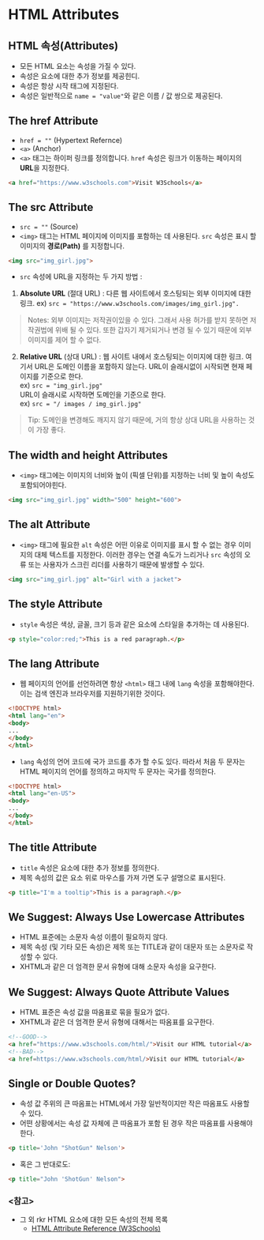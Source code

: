 # HTML Attributes
## HTML 속성(Attributes)
- 모든 HTML 요소는 속성을 가질 수 있다.
- 속성은 요소에 대한 추가 정보를 제공힌디.
- 속성은 항상 시작 태그에 지정된다.
- 속성은 일반적으로 `name = "value"`와 같은 이름 / 값 쌍으로 제공된다.

## The href Attribute
- `href = ""` (Hypertext Refernce)
- `<a>` (Anchor)
- `<a>` 태그는 하이퍼 링크를 정의합니다. `href` 속성은 링크가 이동하는 페이지의 **URL**을 지정한다.
```html
<a href="https://www.w3schools.com">Visit W3Schools</a>
```

## The src Attribute
- `src = ""` (Source)
- `<img>` 태그는 HTML 페이지에 이미지를 포함하는 데 사용된다. `src` 속성은 표시 할 이미지의 **경로(Path)** 를 지정합니다.
```html
<img src="img_girl.jpg">
```
- `src` 속성에 URL을 지정하는 두 가지 방법 : 
1. **Absolute URL** (절대 URL) : 다른 웹 사이트에서 호스팅되는 외부 이미지에 대한 링크. ex) `src = "https://www.w3schools.com/images/img_girl.jpg".`
> Notes: 외부 이미지는 저작권이있을 수 있다. 그래서 사용 허가를 받지 못하면 저작권법에 위배 될 수 있다. 또한 갑자기 제거되거나 변경 될 수 있기 때문에 외부 이미지를 제어 할 수 없다.

2. **Relative URL** (상대 URL) : 웹 사이트 내에서 호스팅되는 이미지에 대한 링크. 여기서 URL은 도메인 이름을 포함하지 않는다. URL이 슬래시없이 시작되면 현재 페이지를 기준으로 한다. <br>ex) `src = "img_girl.jpg"` <br>URL이 슬래시로 시작하면 도메인을 기준으로 한다. <br>ex) `src = "/ images / img_girl.jpg"`
> Tip: 도메인을 변경해도 깨지지 않기 때문에, 거의 항상 상대 URL을 사용하는 것이 가장 좋다.

## The width and height Attributes
- `<img>` 태그에는 이미지의 너비와 높이 (픽셀 단위)를 지정하는 너비 및 높이 속성도 포함되어야힌다.
```html
<img src="img_girl.jpg" width="500" height="600">
```

## The alt Attribute
- `<img>` 태그에 필요한 `alt` 속성은 어떤 이유로 이미지를 표시 할 수 없는 경우 이미지의 대체 텍스트를 지정한다. 이러한 경우는 연결 속도가 느리거나 `src` 속성의 오류 또는 사용자가 스크린 리더를 사용하기 때문에 발생할 수 있다.
```html
<img src="img_girl.jpg" alt="Girl with a jacket">
```
## The style Attribute
- `style` 속성은 색상, 글꼴, 크기 등과 같은 요소에 스타일을 추가하는 데 사용된다.
```html
<p style="color:red;">This is a red paragraph.</p>
```

## The lang Attribute
- 웹 페이지의 언어를 선언하려면 항상 `<html>` 태그 내에 `lang` 속성을 포함해야한다. 이는 검색 엔진과 브라우저를 지원하기위한 것이다.
```html
<!DOCTYPE html>
<html lang="en">
<body>
...
</body>
</html>
```
- `lang` 속성의 언어 코드에 국가 코드를 추가 할 수도 있다. 따라서 처음 두 문자는 HTML 페이지의 언어를 정의하고 마지막 두 문자는 국가를 정의한다.
```html
<!DOCTYPE html>
<html lang="en-US">
<body>
...
</body>
</html>
```

## The title Attribute
- `title` 속성은 요소에 대한 추가 정보를 정의한다.
- 제목 속성의 값은 요소 위로 마우스를 가져 가면 도구 설명으로 표시된다.
```html
<p title="I'm a tooltip">This is a paragraph.</p>
```

## We Suggest: Always Use Lowercase Attributes
- HTML 표준에는 소문자 속성 이름이 필요하지 않다.
- 제목 속성 (및 기타 모든 속성)은 제목 또는 TITLE과 같이 대문자 또는 소문자로 작성할 수 있다.
- XHTML과 같은 더 엄격한 문서 유형에 대해 소문자 속성을 요구한다.

## We Suggest: Always Quote Attribute Values
- HTML 표준은 속성 값을 따옴표로 묶을 필요가 없다.
- XHTML과 같은 더 엄격한 문서 유형에 대해서는 따옴표를 요구한다.
```html
<!--GOOD-->
<a href="https://www.w3schools.com/html/">Visit our HTML tutorial</a>
<!--BAD-->
<a href=https://www.w3schools.com/html/>Visit our HTML tutorial</a>
```

## Single or Double Quotes?
- 속성 값 주위의 큰 따옴표는 HTML에서 가장 일반적이지만 작은 따옴표도 사용할 수 있다.
- 어떤 상황에서는 속성 값 자체에 큰 따옴표가 포함 된 경우 작은 따옴표를 사용해야한다.
```html
<p title='John "ShotGun" Nelson'>
```
- 혹은 그 반대로도:
```html
<p title="John 'ShotGun' Nelson">
```

### <참고>
- 그 외 rkr HTML 요소에 대한 모든 속성의 전체 목록
  - [HTML Attribute Reference (W3Schools)](https://www.w3schools.com/tags/ref_attributes.asp)
